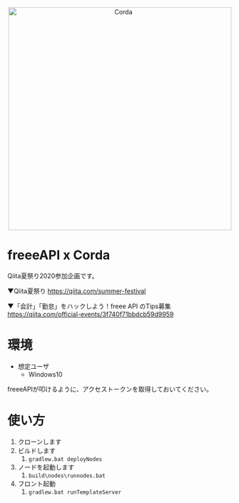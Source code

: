<p align="center">
  <img src="https://www.corda.net/wp-content/uploads/2016/11/fg005_corda_b.png" alt="Corda" width="500">
</p>

# freeeAPI x Corda

Qiita夏祭り2020参加企画です。

▼Qiita夏祭り
https://qiita.com/summer-festival

▼「会計」「勤怠」をハックしよう！freee API のTips募集
https://qiita.com/official-events/3f740f71bbdcb59d9959

# 環境

* 想定ユーザ
   * Windows10

freeeAPIが叩けるように、アクセストークンを取得しておいてください。

# 使い方

1. クローンします
1. ビルドします
    1. `gradlew.bat deployNodes`
1. ノードを起動します
    1. `build\nodes\runnodes.bat`
1. フロント起動
    1. `gradlew.bat runTemplateServer`
